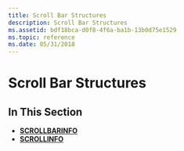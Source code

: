 ```yaml
---
title: Scroll Bar Structures
description: Scroll Bar Structures
ms.assetid: bdf18bca-d0f8-4f6a-ba1b-13b0d75e1529
ms.topic: reference
ms.date: 05/31/2018
---
```


# Scroll Bar Structures

## In This Section

-   [**SCROLLBARINFO**](/windows/win32/api/winuser/ns-winuser-scrollbarinfo)
-   [**SCROLLINFO**](/windows/win32/api/winuser/ns-winuser-scrollinfo)

 

 




